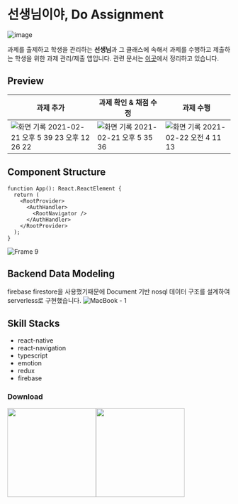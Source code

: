 # 선생님이야, Do Assignment

![image](https://user-images.githubusercontent.com/31176502/108742602-337a1c80-757b-11eb-8613-c2c53f94e404.png)

과제를 출제하고 학생을 관리하는 **선생님**과 그 클래스에 속해서 과제를 수행하고 제출하는 학생을 위한 과제 관리/제출 앱입니다.
관련 문서는 [이곳](https://www.notion.so/4e8c7266fa294cf3bb6ff76f9019495c)에서 정리하고 있습니다.

## Preview

| 과제 추가                                                                                                                                                           | 과제 확인 & 채점 수정                                                                                                                               | 과제 수행                                                                                                                                            |
| ------------------------------------------------------------------------------------------------------------------------------------------------------------------- | --------------------------------------------------------------------------------------------------------------------------------------------------- | ---------------------------------------------------------------------------------------------------------------------------------------------------- |
| ![화면 기록 2021-02-21 오후 5 39 23 오후 12 26 22](https://user-images.githubusercontent.com/31176502/109502478-6329a700-7adc-11eb-88d3-c32afd002fd3.gif) | ![화면 기록 2021-02-21 오후 5 35 36](https://user-images.githubusercontent.com/31176502/109502453-5b6a0280-7adc-11eb-9a80-3808e5c265b8.gif) | ![화면 기록 2021-02-22 오전 4 11 13](https://user-images.githubusercontent.com/31176502/109502490-6886f180-7adc-11eb-8ec5-7c47fb87eaac.gif) |

## Component Structure

```
function App(): React.ReactElement {
  return (
    <RootProvider>
      <AuthHandler>
        <RootNavigator />
      </AuthHandler>
    </RootProvider>
  );
}
```

![Frame 9](https://user-images.githubusercontent.com/31176502/109785263-4e215500-7c4f-11eb-831b-c1b19478e461.png)

## Backend Data Modeling

firebase firestore을 사용했기때문에 Document 기반 nosql 데이터 구조를 설계하여 serverless로 구현했습니다.
![MacBook - 1](https://user-images.githubusercontent.com/31176502/109785862-e9b2c580-7c4f-11eb-95d2-3b5534e120e6.png)

## Skill Stacks

- react-native
- react-navigation
- typescript
- emotion
- redux
- firebase

### Download

<a href="https://apps.apple.com/kr/app/%EC%84%A0%EC%83%9D%EB%8B%98%EC%9D%B4%EC%95%BC/id1545616526#"><img src="https://user-images.githubusercontent.com/27461460/77502559-8c8a8d80-6e9e-11ea-9f8e-0f58c704eed6.png" width="200"/></a><a href="https://play.google.com/store/apps/details?id=com.zazu.doassignment"><img src="https://user-images.githubusercontent.com/27461460/77502571-90b6ab00-6e9e-11ea-9e93-235a319ebb41.png" width="200"/></a>
